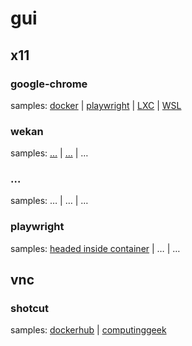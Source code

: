 # gui
## x11
### google-chrome
samples: [docker](google-chrome/samples/0.md) | [playwright](google-chrome/samples/1.md) | [LXC](lxc/samples/0.md) | [WSL](https://learn.microsoft.com/en-us/windows/wsl/tutorials/gui-apps#install-google-chrome-for-linux)
### wekan
samples: […](wekan/samples/0.md) | […]() | …
### …
samples: … | … | …
### playwright
samples: [headed inside container](playwright/samples/0.md) | … | …
## vnc
### shotcut
samples: [dockerhub](shotcut/samples/0.md) | [computinggeek](shotcut/samples/1.md)


